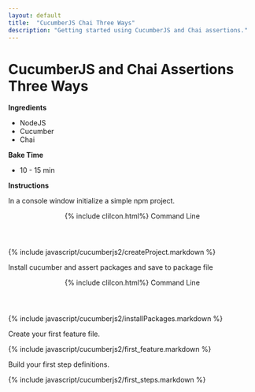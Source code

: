 ```yaml
---
layout: default
title:  "CucumberJS Chai Three Ways"
description: "Getting started using CucumberJS and Chai assertions."
---
```

# CucumberJS and Chai Assertions Three Ways

**Ingredients**

* NodeJS
* Cucumber
* Chai


**Bake Time**

* 10 - 15 min

**Instructions**

In a console window initialize a simple npm project.

<header class="cm1 w3-grey">
  {% include cliIcon.html%}
  Command Line
</header>

{% include javascript/cucumberjs2/createProject.markdown %}

Install cucumber and assert packages and save to package file

<header class="cm1 w3-grey">
  {% include cliIcon.html%}
  Command Line
</header>

{% include javascript/cucumberjs2/installPackages.markdown %}

Create your first feature file.

{% include javascript/cucumberjs2/first_feature.markdown %}

Build your first step definitions.

{% include javascript/cucumberjs2/first_steps.markdown %}
